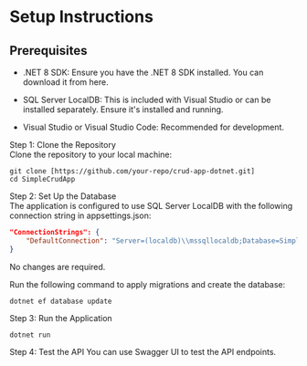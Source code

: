 # Setup Instructions
## Prerequisites
- .NET 8 SDK: Ensure you have the .NET 8 SDK installed. You can download it from here.

- SQL Server LocalDB: This is included with Visual Studio or can be installed separately. Ensure it's installed and running.

- Visual Studio or Visual Studio Code: Recommended for development.

Step 1: Clone the Repository  
Clone the repository to your local machine:
```
git clone [https://github.com/your-repo/crud-app-dotnet.git]
cd SimpleCrudApp
```
Step 2: Set Up the Database  
The application is configured to use SQL Server LocalDB with the following connection string in appsettings.json:
```json
"ConnectionStrings": {
    "DefaultConnection": "Server=(localdb)\\mssqllocaldb;Database=SimpleCrudApp;Trusted_Connection=True;MultipleActiveResultSets=true"
}
```
No changes are required.

Run the following command to apply migrations and create the database:
```
dotnet ef database update
```
Step 3: Run the Application
```
dotnet run
```
Step 4: Test the API
You can use Swagger UI to test the API endpoints.
